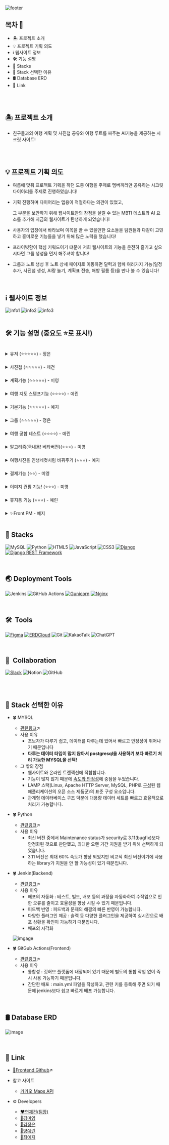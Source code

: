 ![footer](https://capsule-render.vercel.app/api?section=footer&height=350&text=Our%20liberation%20note!&color=6FC7E1&desc=우리들의%20해방%20일지&)

## 목차 🎊
- 🏝 프로젝트 소개
- 💡 프로젝트 기획 의도
- ℹ️ 웹사이트 정보
- 🛠 기능 설명
- 🚀 Stacks
- 🧰 Stack 선택한 이유
- 🛢 Database ERD
- 🔗 Link
<br>
<br>


## 🏝 프로젝트 소개 
  - 친구들과의 여행 계획 및 사진첩 공유와 여행 루트를 짜주는 AI기능을 제공하는 시크릿 사이트!

<br>
<br>

## 💡 프로젝트 기획 의도
  - 여름에 맞춰 프로젝트 기획을 하던 도중 여행을 주제로 멤버끼리만 공유하는 시크릿 다이어리를 주제로 진행하였습니다!
  - 기획 진행하며 다이어리는 앱용이 적절하다는 의견이 있었고,


    그 부분을 보안하기 위해 웹사이트만의 장점을 살릴 수 있는
    MBTI 테스트와 AI 요소를 추가해 지금의 웹사이트가 탄생하게 되었습니다!
  - 사용자의 입장에서 바라보며 이목을 끌 수 있을만한 요소들을 팀원들과 다같이 고민하고 흥미로운 기능들을 넣기 위해 많은 노력을 했습니다!
  - 프라이빗함이 핵심 키워드이기 떄문에 저희 웹사이트의 기능을 온전히 즐기고 싶으시다면 그룹 생성을 먼저 해주셔야 합니다!
  - 그룹과 노트 생성 후 노트 상세 페이지로 이동하면 달력과 함께 여러가지 기능(일정추가, 사진첩 생성, AI랑 놀기, 계획표 전송, 해방 필름 등)을 만나 볼 수 있습니다!


<br>


## ℹ️ 웹사이트 정보
<img src="https://github.com/Msgun7/Our_liberation_note/assets/125116878/cc5a98e0-8001-4a71-8f82-ed49fc90041e" alt="info1">
<img src="https://github.com/Msgun7/Our_liberation_note/assets/125116878/acf6468b-61f5-4166-b4fe-1572d8f2d26a" alt="info2">
<img src="https://github.com/Msgun7/Our_liberation_note/assets/125116878/2a6f8f3b-d2fe-4ecf-b8a1-315bb22766fc" alt="info3">

<br>
<br>


## 🛠 기능 설명 (중요도 ⭐️로 표시!)

<br>

<details>
  <summary>유저 (⭐️⭐️⭐️⭐️⭐️) - 정은</summary>
  
     - 일반 로그인 & 이메일 인증
     - 카카오, 구글, 네이버 소셜 로그인 ➡️ allauth 라이브러리 사용 X
</details>

<br>

<details>
  <summary>사진첩 (⭐️⭐️⭐️⭐️⭐️) - 제건</summary>
  
     - 사진 저장 및 메모 ( 사진 저장 시 위치도 같이 저장할 수 있음)
     - 사진 댓글
</details>

<br>

<details>
  <summary>계획기능 (⭐️⭐️⭐️⭐️⭐️) - 미영</summary>
  
     - 달력에 일정 저장 및 계획 결과물을 Email로 전송
     - email은 웹 특성상 알림보다 확인용이 맞을 것이라고 판단 -> 알림용❌ 확인용⭕️
</details>

 <br>

<details>
  <summary>여행 지도 스탬프기능 (⭐️⭐️⭐️⭐️) - 예린</summary>
  
     - 여행간 곳에 스탬프가 생기고 그 장소의 사진(or 스티커)를 한번에 모아 볼 수 있음
</details>

<br>

<details>
  <summary>기본기능 (⭐️⭐️⭐️⭐️⭐️) - 예지</summary>
  
     - 유저 마이페이지(노트들 모아두는 곳)
    - 노트 생성(페이지들을 묶어주는 요소)
</details>

<br>

<details>
  <summary>그룹 (⭐️⭐️⭐️⭐️⭐️) - 정은</summary>
  
    - 프라이빗한 주제에 맞게 다이어리 작성 전 그룹 생성
    - 그룹장이 팀원의 email을 저장하는 형식
</details>
 
 <br>

<details>
  <summary>여행 궁합 테스트 (⭐️⭐️⭐️⭐️) - 예린</summary>
  
    - 여행 mbti 테스트를 진행해 친구와 궁합을 맞춰 볼 수 있는 기능
    - 보너스 기능 → 유저가 아니여도 사용 가능
</details>

<br>

<details>
  <summary>알고리즘(국내용! 베타버전)(⭐️⭐️⭐️) - 미영</summary>
  
    - 여행지 코스를 고민하는 유저들을 위해 대신 계획 해주는 ai(장소의 좌표를 보고 최단거리로 순서대로 계획해줌)
    - 해당 장소를 지도에 스탬프 찍어서 모달에 보여주기
</details>

<br>

<details>
  <summary>여행사진을 인생네컷처럼  바꿔주기 (⭐️⭐️⭐️) - 예지</summary>

    - 유저의 흥미를 끌기 위한 기능 중 하나!
    - 가로 버전, 세로 버전 취향에 맞춰 선택 가능
</details>

<br>

<details>
  <summary>결제기능 (⭐️⭐️) - 미영</summary>

    - 코스 정해주는 ai 사용 가능
    - 가로 버전, 세로 버전 취향에 맞춰 선택 가능
</details>

<br>

<details>
  <summary>이미지 컨펌 기능! (⭐️⭐️⭐️) - 미영</summary>

    - 코스 정해주는 ai 사용 가능
    - 가로 버전, 세로 버전 취향에 맞춰 선택 가능
</details>

<br>

<details>
  <summary>휴지통 기능 (⭐️⭐️⭐️) - 예린</summary>

    - 그룹, 사진, 노트를 삭제하면 휴지통으로 이동
    - 휴지통에서 복원&삭제 선택 가능
</details>

<br>

<details>
  <summary>✨Front PM - 예지</summary>

    - 예술 팀장
</details>


 <br>

 
## 🚀 Stacks

![MySQL](https://img.shields.io/badge/mysql-%2300f.svg?style=for-the-badge&logo=mysql&logoColor=white)
![Python](https://img.shields.io/badge/python-3670A0?style=for-the-badge&logo=python&logoColor=ffdd54)
![HTML5](https://img.shields.io/badge/html5-%23E34F26.svg?style=for-the-badge&logo=html5&logoColor=white)
![JavaScript](https://img.shields.io/badge/javascript-%23323330.svg?style=for-the-badge&logo=javascript&logoColor=%23F7DF1E)
![CSS3](https://img.shields.io/badge/css3-%231572B6.svg?style=for-the-badge&logo=css3&logoColor=white)
[![Django](https://img.shields.io/badge/Django-092E20?style=for-the-badge&logo=Django&logoColor=white)](https://www.djangoproject.com/)
[![Django REST Framework](https://img.shields.io/badge/Django%20REST%20Framework-009688?style=for-the-badge&logo=Django&logoColor=white)](https://www.django-rest-framework.org/)

<br>


## 🌏 Deployment Tools
![Jenkins](https://img.shields.io/badge/Jenkins-007ACC?style=for-the-badge&logo=Jenkins&logoColor=white)
![GitHub Actions](https://img.shields.io/badge/GitHubActions-2088FF?style=for-the-badge&logo=GitHubActions&logoColor=white)
[![Gunicorn](https://img.shields.io/badge/Gunicorn-FF0000?style=for-the-badge&logo=Gunicorn&logoColor=white)](https://gunicorn.org/)
[![Nginx](https://img.shields.io/badge/Nginx-009639?style=for-the-badge&logo=Nginx&logoColor=white)](https://nginx.org/)


<br>


## 🛠  Tools
[![Figma](https://img.shields.io/badge/Figma-F24E1E?style=for-the-badge&logo=Figma&logoColor=white)](https://www.figma.com/)
[![ERDCloud](https://img.shields.io/badge/ERDCloud-2180F3?style=for-the-badge&logo=ERDCloud&logoColor=white)](https://www.erdcloud.com/)
![Git](https://img.shields.io/badge/Git-F05032?style=for-the-badge&logo=Git&logoColor=white)
![KakaoTalk](https://img.shields.io/badge/kakaotalk-ffcd00.svg?style=for-the-badge&logo=kakaotalk&logoColor=000000)
![ChatGPT](https://img.shields.io/badge/chatGPT-74aa9c?style=for-the-badge&logo=openai&logoColor=white)


<br>


## 👥  Collaboration
[![Slack](https://img.shields.io/badge/Slack-4A154B?style=for-the-badge&logo=Slack&logoColor=white)](https://slack.com/)
![Notion](https://img.shields.io/badge/Notion-000000?style=for-the-badge&logo=notion&logoColor=white)
![GitHub](https://img.shields.io/badge/github-%23121011.svg?style=for-the-badge&logo=github&logoColor=white)


<br>


<br>


## 🧰 Stack 선택한 이유
- 🍀 MYSQL
  - [관련링크](https://www.integrate.io/ko/blog/postgresql-vs-mysql-the-critical-differences-ko/#whydodeveloperschooseoneovertheother)↗️
  - 사용 이유
    - 초보자가 다루기 쉽고, 데이터를 다루는데 있어서 빠르고 안정성이 뛰어나기 때문입니다
    - **다루는 데이터 타입이 많지 않아서 postgresql을 사용하기 보다 빠르기 처리 가능한 MYSQL을 선택!**
  - 그 밖의 장점
    - 웹사이트와 온라인 트랜잭션에 적합합니다.
    - 기능이 많지 않기 때문에 [속도와 안정성](https://www.keycdn.com/blog/popular-databases)에 중점을 두었습니다.
    - LAMP 스택(Linux, Apache HTTP Server, MySQL, PHP로 [구성](https://www.digitalocean.com/community/tags/lamp-stack?type=tutorials)된 웹 애플리케이션의 오픈 소스 제품군)의 표준 구성 요소입니다.
    - 관계형 데이터베이스 구조 덕분에 대용량 데이터 세트를 빠르고 효율적으로 처리가 가능합니다.
   
- 🍀 Python
  - [관련링크](https://www.python.org/downloads/)↗️
  - 사용 이유
     - 최신 버전 중에서 Maintenance status가 security로 3.11(bugfix)보다 안정화된 것으로 판단했고, 최대한 오랜 기간 지원을 받기 위해 선택하게 되었습니다.
     - 3.11 버전은 최대 60% 속도가 향상 되었지만 비교적 최신 버전이기에 사용하는 library가 지원을 안 할 가능성이 있기 때문입니다.
   
- 🍀 Jenkin(Backend)
  - [관련링크](https://www.dongyeon1201.kr/9026133b-31be-4b58-bcc7-49abbe893044)↗️
  - 사용 이유
    - 배포의 자동화 : 테스트, 빌드, 배포 등의 과정을 자동화하여 수작업으로 인한 오류를 줄이고 효율성을 향상 시킬 수 있기 때문입니다.
    - 피드백 반영 : 피드백과 문제의 해결의 빠른 반영이 가능합니다.
    - 다양한 플러그인 제공 : 슬랙 등 다양한 플러그인을 제공하여 실시간으로 배포 상황을 확인이 가능하기 때문입니다.
    - 배포의 시각화
   
  ![imgage](https://github.com/Msgun7/Our_liberation_note/assets/125116878/320e4810-60be-460f-bed3-f89c7bfcd932)

- 🍀 GitGub Actions(Frontend)
  - [관련링크](https://hwasurr.io/git-github/github-actions/)↗️
  - 사용 이유
    - 통합성 : 깃허브 플랫폼에 내장되어 있기 때문에 별도의 통합 작업 없이 즉시 사용 가능하기 때문입니다.
    - 간단한 배포 : main.yml 파일을 작성하고, 관련 키를 등록해 주면 되기 때문에 jenkins보다 쉽고 빠르게 배포 가능합니다.

   
<br>


## 🛢 Database ERD
![image](https://github.com/Msgun7/Our_liberation_note/assets/125116878/9863e4c3-48b5-453f-8c63-4c4ad042265b)


<br>


## 🔗 Link
- [🌟Frontend Github](https://github.com/ORN-group/Our_liberation_note_front)↗️

- 참고 사이트
  - [카카오 Maps API](https://apis.map.kakao.com/web/sample/multipleMarkerEvent/)
 
- ⚙️ Developers
  - [❤️연제건(팀장)](https://github.com/Msgun7)
  - [💚김미영](https://github.com/kmy9810)
  - [💙김정은](https://github.com/Eunnylog)
  - [💜양예린](https://github.com/yell2023)
  - [💛최예지](https://github.com/choiyeji2022)
